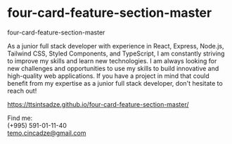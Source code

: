 # four-card-feature-section-master
four-card-feature-section-master

As a junior full stack developer with experience in React, Express, Node.js, Tailwind CSS, Styled Components, and TypeScript, I am constantly striving to improve my skills and learn new technologies. I am always looking for new challenges and opportunities to use my skills to build innovative and high-quality web applications. If you have a project in mind that could benefit from my expertise as a junior full stack developer, don't hesitate to reach out!

https://ttsintsadze.github.io/four-card-feature-section-master/

Find me:<br>
(+995) 591-01-11-40<br>
temo.cincadze@gmail.com

